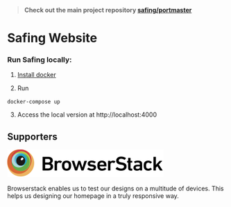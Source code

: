 > **Check out the main project repository [safing/portmaster](https://github.com/safing/portmaster)**

# Safing Website

### Run Safing locally:

1. [Install docker](https://www.docker.com/get-started)

2. Run

```
docker-compose up
```

3. Access the local version at http://localhost:4000

## Supporters

[![Browserstack](/assets/img/external/logos/browserstack.svg)](http://www.browserstack.com/)

Browserstack enables us to test our designs on a multitude of devices. This helps us designing our homepage in a truly responsive way.

<!-- dummy change to trigger github pages deployment -->
